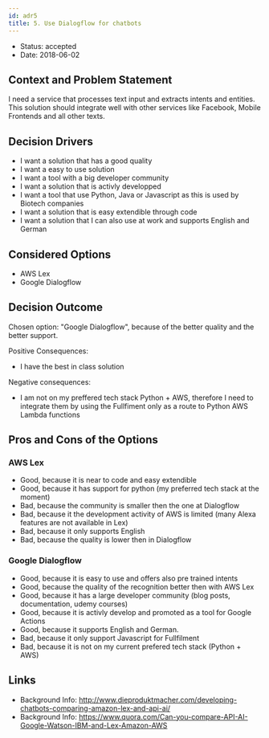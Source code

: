 ```yaml
---
id: adr5
title: 5. Use Dialogflow for chatbots
---
```

* Status: accepted 
* Date: 2018-06-02 <!-- optional -->

## Context and Problem Statement

I need a service that processes text input and extracts intents and entities. This solution should integrate well with other services like Facebook, Mobile Frontends and all other texts. 

## Decision Drivers <!-- optional -->

* I want a solution that has a good quality
* I want a easy to use solution
* I want a tool with a big developer community
* I want a solution that is activly developped
* I want a tool that use Python, Java or Javascript as this is used by Biotech companies
* I want a solution that is easy extendible through code
* I want a solution that I can also use at work and supports English and German

## Considered Options

* AWS Lex
* Google Dialogflow

## Decision Outcome

Chosen option: "Google Dialogflow", because of the better quality and the better support.

Positive Consequences: <!-- optional -->
* I have the best in class solution

Negative consequences: <!-- optional -->
* I am not on my preffered tech stack Python + AWS, therefore I need to integrate them by using the Fullfiment only as a route to Python AWS Lambda functions

## Pros and Cons of the Options <!-- optional -->

### AWS Lex

* Good, because it is near to code and easy extendible 
* Good, because it has support for python (my preferred tech stack at the moment)
* Bad, because the community is smaller then the one at Dialogflow
* Bad, because it the development activity of AWS is limited (many Alexa features are not available in Lex)  
* Bad, because it only supports English
* Bad, because the quality is lower then in Dialogflow 

### Google Dialogflow

* Good, because it is easy to use and offers also pre trained intents
* Good, because the quality of the recognition better then with AWS Lex
* Good, because it has a large developer community (blog posts, documentation, udemy courses)
* Good, because it is activly develop and promoted as a tool for Google Actions
* Good, because it supports English and German.
* Bad, because it only support Javascript for Fullfilment
* Bad, because it is not on my current prefered tech stack (Python + AWS)

## Links <!-- optional -->

* Background Info: http://www.dieproduktmacher.com/developing-chatbots-comparing-amazon-lex-and-api-ai/ 
* Background Info: https://www.quora.com/Can-you-compare-API-AI-Google-Watson-IBM-and-Lex-Amazon-AWS
